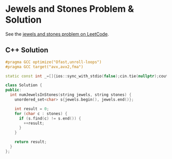 # Jewels and Stones Problem & Solution

See the [jewels and stones problem on LeetCode](https://leetcode.com/problems/jewels-and-stones).

## C++ Solution

```cpp
#pragma GCC optimize("Ofast,unroll-loops")
#pragma GCC target("avx,avx2,fma")

static const int _=[]{ios::sync_with_stdio(false);cin.tie(nullptr);cout.tie(nullptr);return 0;}();

class Solution {
public:
  int numJewelsInStones(string jewels, string stones) {
    unordered_set<char> s{jewels.begin(), jewels.end()};

    int result = 0;
    for (char c : stones) {
      if (s.find(c) != s.end()) {
        ++result;
      }
    }

    return result;
  }
};
```
